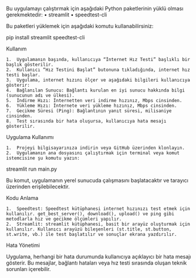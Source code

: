 Bu uygulamayı çalıştırmak için aşağıdaki Python paketlerinin yüklü olması gerekmektedir:
	•	streamlit
	•	speedtest-cli

Bu paketleri yüklemek için aşağıdaki komutu kullanabilirsiniz:

pip install streamlit speedtest-cli

Kullanım

	1.	Uygulamanın başında, kullanıcıya “İnternet Hız Testi” başlıklı bir başlık gösterilir.
	2.	Kullanıcı “Hız Testini Başlat” butonuna tıkladığında, internet hız testi başlar.
	3.	Uygulama, internet hızını ölçer ve aşağıdaki bilgileri kullanıcıya gösterir:
	4.	Bağlanılan Sunucu: Bağlantı kurulan en iyi sunucu hakkında bilgi (sunucunun adı ve ülkesi).
	5.	İndirme Hızı: İnternetten veri indirme hızınız, Mbps cinsinden.
	6.	Yükleme Hızı: İnternete veri yükleme hızınız, Mbps cinsinden.
	7.	Gecikme Süresi (Ping): Bağlantının yanıt süresi, milisaniye cinsinden.
	8.	Test sırasında bir hata oluşursa, kullanıcıya hata mesajı gösterilir.

Uygulama Kullanımı

	1.	Projeyi bilgisayarınıza indirin veya GitHub üzerinden klonlayın.
	2.	Uygulamanın ana dosyasını çalıştırmak için terminal veya komut istemcisine şu komutu yazın:
 streamlit run main.py

 Bu komut, uygulamanın yerel sunucuda çalışmasını başlatacaktır ve tarayıcı üzerinden erişilebilecektir.

Kodu Anlama

	1.	Speedtest: Speedtest kütüphanesi internet hızınızı test etmek için kullanılır. get_best_server(), download(), upload() ve ping gibi metodlarla hız ve gecikme ölçümleri yapılır.
	2.	Streamlit: streamlit kütüphanesi, basit bir arayüz oluşturmak için kullanılır. Kullanıcı arayüzü bileşenleri (st.title, st.button, st.write, vb.) ile test başlatılır ve sonuçlar ekrana yazdırılır.
Hata Yönetimi

Uygulama, herhangi bir hata durumunda kullanıcıya açıklayıcı bir hata mesajı gösterir. Bu mesajlar, bağlantı hataları veya hız testi sırasında oluşan teknik sorunları içerebilir.
